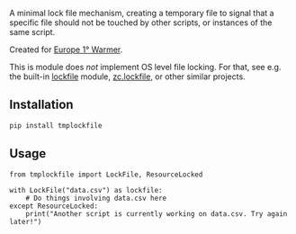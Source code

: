 A minimal lock file mechanism, creating a temporary file to signal that a
specific file should not be touched by other scripts, or instances of the same script.

Created for [Europe 1° Warmer](https://www.onedegreewarmer.eu/).

This is module does _not_ implement OS level file locking. For that, see e.g. the built-in [lockfile](https://pythonhosted.org/lockfile/lockfile.html) module, [zc.lockfile](https://pypi.org/project/zc.lockfile/), or other similar projects.

## Installation

```sh
pip install tmplockfile
```

## Usage

```python3
from tmplockfile import LockFile, ResourceLocked

with LockFile("data.csv") as lockfile:
    # Do things involving data.csv here
except ResourceLocked:
    print("Another script is currently working on data.csv. Try again later!")
```
